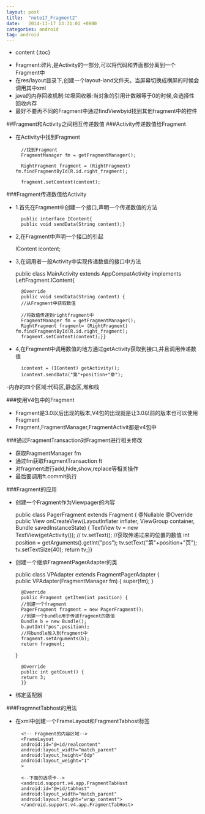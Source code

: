 ```yaml
---
layout: post
title:  "note17_Fragment2"
date:   2014-11-17 13:31:01 +0800
categories: android
tag: android
---
```


* content
{:toc}
- Fragment:碎片,是Activity的一部分,可以将代码和界面都分离到一个Fragment中
- 在res/layout目录下,创建一个layout-land文件夹。当屏幕切换成横屏的时候会调用其中xml
- java的内存回收机制:垃圾回收器:当对象的引用计数器等于0的时候,会选择性回收内存
- 最好不要再不同的Fragment中通过findViewbyid找到其他fragment中的控件

##Fragment和Activity之间相互传递数值
###Activity传递数值给Fragment
- 在Activity中找到Fragment

        //找到Fragment
        FragmentManager fm = getFragmentManager();
        
        RightFragment fragment = (RightFragment) fm.findFragmentById(R.id.right_fragment);
        
        fragment.setContent(content);
###Fragment传递数值给Activity
- 1.首先在Fragment中创建一个接口,声明一个传递数值的方法

        public interface IContent{
        public void sendData(String content);}
- 2,在Fragment中声明一个接口的引起

    IContent icontent;
- 3,在调用者一般Activity中实现传递数值的接口中方法

     public class MainActivity extends AppCompatActivity implements LeftFragment.IContent{


    	@Override
    	public void sendData(String content) {
        //从Fragment中获取数值
    
        //将数值传递到rightfragment中
        FragmentManager fm = getFragmentManager();
        RightFragment fragment= (RightFragment) fm.findFragmentById(R.id.right_fragment);
        fragment.setContent(content);}}
- 4,在Fragment中调用数值的地方通过getActivity获取到接口,并且调用传递数值

        icontent = (IContent) getActivity();
        icontent.sendData("第"+position+"章");

-内存的四个区域:代码区,静态区,堆和栈

###使用V4包中的Fragment
- Fragment是3.0以后出现的版本,V4包的出现就是让3.0以前的版本也可以使用Fragment
- Fragment,FragmentManager,FragmentActivit都是v4包中

###通过FragmentTransaction对Fragment进行相关修改
- 获取FragmentManager fm
- 通过fm获取FragmentTransaction ft
- 对fragment进行add,hide,show,replace等相关操作
- 最后要调用ft.commit执行

###Fragment的应用
- 创建一个Fragment作为Viewpager的内容

     public class PagerFragment extends Fragment {
     	@Nullable
     	@Override
     	public View onCreateView(LayoutInflater inflater, ViewGroup container, Bundle savedInstanceState) {
        TextView tv = new TextView(getActivity());
      	// tv.setText();
        //获取传递过来的位置的数值
        int position = getArguments().getInt("pos");
        tv.setText("第"+position+"页");
        tv.setTextSize(40);
        return tv;}}
- 创建一个继承FragmentPagerAdapter的类

     public class VPAdapter extends FragmentPagerAdapter {
     ​    
     	public VPAdapter(FragmentManager fm) {
        super(fm);
     	}


   	 	@Override
    	public Fragment getItem(int position) {
        //创建一个fragment
        PagerFragment fragment = new PagerFragment();
        //创建一个bundle用于传递fragment的数值
        Bundle b = new Bundle();
        b.putInt("pos",position);
        //将bundle放入到fragment中
        fragment.setArguments(b);
        return fragment;
    }


    	@Override
    	public int getCount() {
        return 3;
    	}}
- 绑定适配器

###FragmnetTabhost的用法
- 在xml中创建一个FrameLayout和FragmentTabhost标签

        <!-- Fragment的内容区域-->
        <FrameLayout
        android:id="@+id/realcontent"
        android:layout_width="match_parent"
        android:layout_height="0dp"
        android:layout_weight="1"
        >
    </FrameLayout>

    	<--下面的选项卡-->
    	<android.support.v4.app.FragmentTabHost
    	android:id="@+id/tabhost"
    	android:layout_width="match_parent"
    	android:layout_height="wrap_content">
    	</android.support.v4.app.FragmentTabHost>
